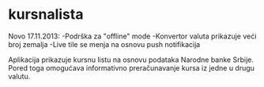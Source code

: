 kursnalista
===========

Novo 17.11.2013:
-Podrška za "offline" mode
-Konvertor valuta prikazuje veći broj zemalja
-Live tile se menja na osnovu push notifikacija

Aplikacija prikazuje kursnu listu na osnovu podataka Narodne banke Srbije. Pored toga omogućava informativno preračunavanje kursa iz jedne u drugu valutu.
